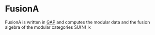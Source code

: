# FusionA

FusionA is written in [GAP](https://www.gap-system.org/) and computes the modular data and the fusion algebra of the modular categories SU(N)_k
